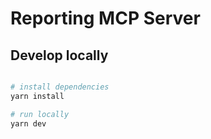 # Reporting MCP Server

## Develop locally

```bash

# install dependencies
yarn install

# run locally
yarn dev
```

<!-- ## test locally

```bash
cd scripts/

# create a session id (requires skyfire API Key)
bash get-session-id.sh API_KEY

# create a pay token
bash get-pay-token.sh API_KEY

``` -->

